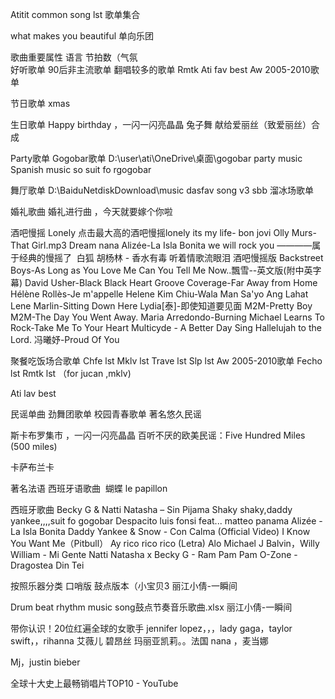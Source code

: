 Atitit common song lst 歌单集合

what makes you beautiful  单向乐团


歌曲重要属性
语言  节拍数（气氛  
好听歌单
90后非主流歌单
翻唱较多的歌单
Rmtk
Ati fav best
Aw 2005-2010歌单

节日歌单 xmas


生日歌单
Happy birthday ，一闪一闪亮晶晶 兔子舞
献给爱丽丝（致爱丽丝）合成

Party歌单
Gogobar歌单
D:\user\ati\OneDrive\桌面\gogobar party music
Spanish music so suit fo rgogobar

舞厅歌单
D:\BaiduNetdiskDownload\music dasfav song v3 sbb
溜冰场歌单

婚礼歌曲
婚礼进行曲 ，今天就要嫁个你啦

酒吧慢摇 Lonely
点击最大高的酒吧慢摇lonely
its my life-  bon jovi
Olly Murs-That Girl.mp3
Dream nana
Alizée-La Isla Bonita
we will rock you ————属于经典的慢摇了 
白狐 胡杨林 - 香水有毒
听着情歌流眼泪 酒吧慢摇版
Backstreet Boys-As Long as You Love Me
Can You Tell Me Now..飄雪--英文版(附中英字幕)
David Usher-Black Black Heart
Groove Coverage-Far Away from Home
Hélène Rollès-Je m'appelle Helene
Kim Chiu-Wala Man Sa'yo Ang Lahat
Lene Marlin-Sitting Down Here
Lydia[泰]-即使知道要见面
M2M-Pretty Boy    M2M-The Day You Went Away.
Maria Arredondo-Burning
Michael Learns To Rock-Take Me To Your Heart
Multicyde - A Better Day
Sing Hallelujah to the Lord.
冯曦妤-Proud Of You


聚餐吃饭场合歌单
Chfe lst
Mklv lst
Trave lst
Slp lst
Aw 2005-2010歌单
Fecho lst
Rmtk lst （for jucan ,mklv)

Ati lav best


民谣单曲
劲舞团歌单 
校园青春歌单
著名悠久民谣

斯卡布罗集市   ，一闪一闪亮晶晶
百听不厌的欧美民谣：Five Hundred Miles (500 miles)



卡萨布兰卡

著名法语  西班牙语歌曲
 蝴蝶 le papillon

西班牙歌曲
Becky G & Natti Natasha – Sin Pijama
Shaky shaky,daddy yankee,,,,suit fo gogobar
Despacito luis fonsi feat...
matteo panama
Alizée - La Isla Bonita
Daddy Yankee & Snow - Con Calma (Official Video)
I Know You Want Me（Pitbull）
Ay rico rico rico (Letra) Alo Michael
J Balvin，Willy William - Mi Gente
Natti Natasha x Becky G - Ram Pam Pam
O-Zone - Dragostea Din Tei 

按照乐器分类
口哨版
鼓点版本（小宝贝3   丽江小倩-一瞬间

Drum beat rhythm music song鼓点节奏音乐歌曲.xlsx
丽江小倩-一瞬间


带你认识！20位红遍全球的女歌手
jennifer lopez，，，lady gaga，taylor swift，，rihanna 艾薇儿 碧昂丝
玛丽亚凯莉。。法国 nana ，麦当娜

Mj，justin  bieber

全球十大史上最畅销唱片TOP10 - YouTube
